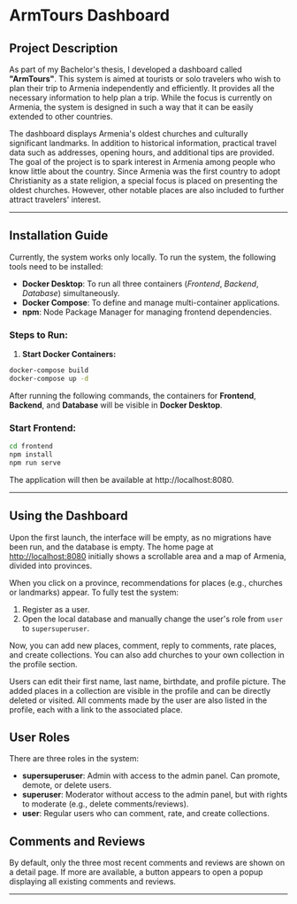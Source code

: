 # ArmTours Dashboard

## Project Description

As part of my Bachelor's thesis, I developed a dashboard called **"ArmTours"**. This system is aimed at tourists or solo travelers who wish to plan their trip to Armenia independently and efficiently. It provides all the necessary information to help plan a trip. While the focus is currently on Armenia, the system is designed in such a way that it can be easily extended to other countries.

The dashboard displays Armenia's oldest churches and culturally significant landmarks. In addition to historical information, practical travel data such as addresses, opening hours, and additional tips are provided. The goal of the project is to spark interest in Armenia among people who know little about the country. Since Armenia was the first country to adopt Christianity as a state religion, a special focus is placed on presenting the oldest churches. However, other notable places are also included to further attract travelers' interest.

---

## Installation Guide

Currently, the system works only locally. To run the system, the following tools need to be installed:

- **Docker Desktop**: To run all three containers (_Frontend_, _Backend_, _Database_) simultaneously.
- **Docker Compose**: To define and manage multi-container applications.
- **npm**: Node Package Manager for managing frontend dependencies.

### Steps to Run:

1. **Start Docker Containers:**

```bash
docker-compose build
docker-compose up -d
```

After running the following commands, the containers for **Frontend**, **Backend**, and **Database** will be visible in **Docker Desktop**.

### Start Frontend:

```bash
cd frontend
npm install
npm run serve
```

The application will then be available at http://localhost:8080.

---

## Using the Dashboard

Upon the first launch, the interface will be empty, as no migrations have been run, and the database is empty. The home page at [http://localhost:8080](http://localhost:8080) initially shows a scrollable area and a map of Armenia, divided into provinces.

When you click on a province, recommendations for places (e.g., churches or landmarks) appear. To fully test the system:

1. Register as a user.
2. Open the local database and manually change the user's role from `user` to `supersuperuser`.

Now, you can add new places, comment, reply to comments, rate places, and create collections. You can also add churches to your own collection in the profile section.

Users can edit their first name, last name, birthdate, and profile picture. The added places in a collection are visible in the profile and can be directly deleted or visited. All comments made by the user are also listed in the profile, each with a link to the associated place.

## User Roles

There are three roles in the system:

- **supersuperuser**: Admin with access to the admin panel. Can promote, demote, or delete users.
- **superuser**: Moderator without access to the admin panel, but with rights to moderate (e.g., delete comments/reviews).
- **user**: Regular users who can comment, rate, and create collections.

## Comments and Reviews

By default, only the three most recent comments and reviews are shown on a detail page. If more are available, a button appears to open a popup displaying all existing comments and reviews.

---




